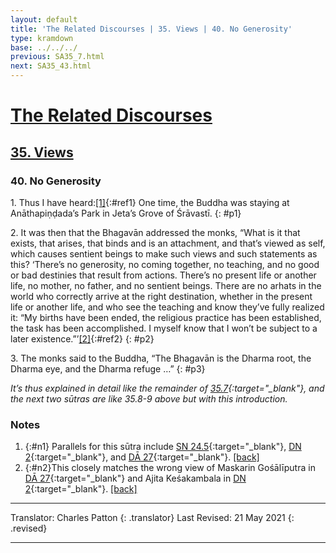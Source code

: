 ```yaml
---
layout: default
title: 'The Related Discourses | 35. Views | 40. No Generosity'
type: kramdown
base: ../../../
previous: SA35_7.html
next: SA35_43.html
---
```


# [The Related Discourses](../index.html)
## [35. Views](index.html)
### 40. No Generosity

1\. Thus I have heard:[\[1\]](#n1){:#ref1} One time, the Buddha was staying at Anāthapiṇḍada’s Park in Jeta’s Grove of Śrāvastī.
{: #p1}

2\. It was then that the Bhagavān addressed the monks, “What is it that exists, that arises, that binds and is an attachment, and that’s viewed as self, which causes sentient beings to make such views and such statements as this? ‘There’s no generosity, no coming together, no teaching, and no good or bad destinies that result from actions. There’s no present life or another life, no mother, no father, and no sentient beings. There are no arhats in the world who correctly arrive at the right destination, whether in the present life or another life, and who see the teaching and know they’ve fully realized it: “My births have been ended, the religious practice has been established, the task has been accomplished. I myself know that I won’t be subject to a later existence.”’[\[2\]](#n2){:#ref2}
{: #p2}

3\. The monks said to the Buddha, “The Bhagavān is the Dharma root, the Dharma eye, and the Dharma refuge …”
{: #p3}

*It’s thus explained in detail like the remainder of [35.7](SA35_7.html){:target="_blank"}, and the next two sūtras are like 35.8-9 above but with this introduction.*

### Notes
1. {:#n1} Parallels for this sūtra include [SN 24.5](https://suttacentral.net/sn24.5){:target="_blank"}, [DN 2](https://suttacentral.net/dn2){:target="_blank"}, and [DĀ 27](../../dirgha/DA_27.html){:target="_blank"}. [\[back\]](#ref1)
2. {:#n2}This closely matches the wrong view of Maskarin Gośālīputra in [DĀ 27](../../dirgha/DA_27.html){:target="_blank"} and Ajita Keśakambala in [DN 2](https://suttacentral.net/dn2){:target="_blank"}. [\[back\]](#ref2)

---

Translator: Charles Patton
{: .translator}
Last Revised: 21 May 2021
{: .revised}

---